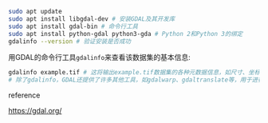

```bash
sudo apt update
sudo apt install libgdal-dev # 安装GDAL及其开发库
sudo apt install gdal-bin # 命令行工具
sudo apt install python-gdal python3-gda # Python 2和Python 3的绑定
gdalinfo --version # 验证安装是否成功
```



用GDAL的命令行工具`gdalinfo`来查看该数据集的基本信息: 

```bash
gdalinfo example.tif # 这将输出example.tif数据集的各种元数据信息，如尺寸、坐标系统、波段数等。
# 除了gdalinfo，GDAL还提供了许多其他工具，如gdalwarp、gdaltranslate等，用于进行栅格数据的转换、裁剪、重投影等操作。您可以根据自己的需求选择合适的工具进行处理。
```



reference 

https://gdal.org/